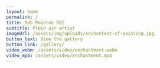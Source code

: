 ```yaml
---
layout: home
permalink: /
title: Rob Pointon ROI
subtitle: Plein air artist
imageUrl: /assets/img/uploads/enchantent-of-painting.jpg
button_text: View the gallery
button_link: /gallery/
video_webm: /assets/video/enchantment.webm
video_mp4: /assets/video/enchantment.mp4
---
```

